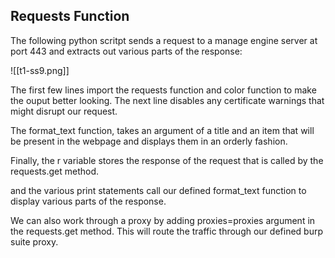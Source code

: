 ## Requests Function
The following python scritpt sends a request to a manage engine server at port 443 and extracts out various parts of the response:

![[t1-ss9.png]]

The first few lines import the requests function and color function to make the ouput better looking.
The next line disables any certificate warnings that might disrupt our request.

The format_text function, takes an argument of a title and an item that will be present in the webpage and displays them in an orderly fashion.

Finally, the r variable stores the response of the request that is called by the requests.get method.

and the various print statements call our defined format_text function to display various parts of the response.

We can also work through a proxy by adding proxies=proxies argument in the requests.get method.
This will route the traffic through our defined burp suite proxy.